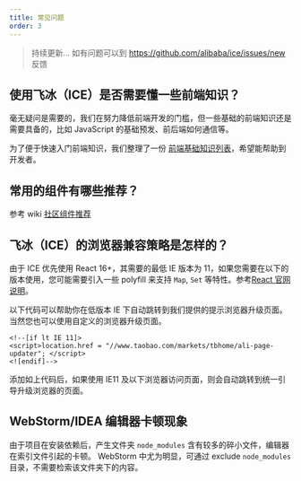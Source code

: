 ```yaml
---
title: 常见问题
order: 3
---
```


> 持续更新...
> 如有问题可以到 <https://github.com/alibaba/ice/issues/new> 反馈

## 使用飞冰（ICE）是否需要懂一些前端知识？

毫无疑问是需要的，我们在努力降低前端开发的门槛，但一些基础的前端知识还是需要具备的，比如 JavaScript 的基础预发、前后端如何通信等。

为了便于快速入门前端知识，我们整理了一份 [前端基础知识列表](https://github.com/alibaba/ice/wiki/fed-basic-knowledge)，希望能帮助到开发者。

## 常用的组件有哪些推荐？

参考 wiki [社区组件推荐](https://www.yuque.com/ice-team/wiki/oiweqt)

## 飞冰（ICE）的浏览器兼容策略是怎样的？

由于 ICE 优先使用 React 16+，其需要的最低 IE 版本为 11，如果您需要在以下的版本使用，您可能需要引入一些 polyfill 来支持 `Map`, `Set` 等特性。参考[React 官网说明](https://reactjs.org/blog/2017/09/26/react-v16.0.html#javascript-environment-requirements)。

以下代码可以帮助你在低版本 IE 下自动跳转到我们提供的提示浏览器升级页面。当然您也可以使用自定义的浏览器升级页面。

```
<!--[if lt IE 11]>
<script>location.href = "//www.taobao.com/markets/tbhome/ali-page-updater"; </script>
<![endif]-->
```

添加如上代码后，如果使用 IE11 及以下浏览器访问页面，则会自动跳转到统一引导升级浏览器的页面。

## WebStorm/IDEA 编辑器卡顿现象

由于项目在安装依赖后，产生文件夹 `node_modules` 含有较多的碎小文件，编辑器在索引文件引起的卡顿。
WebStorm 中尤为明显，可通过 exclude `node_modules` 目录，不需要检索该文件夹下的内容。
